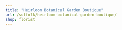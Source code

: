```yaml
---
title: "Heirloom Botanical Garden Boutique"
url: /suffolk/heirloom-botanical-garden-boutique/
shop: florist
---
```

